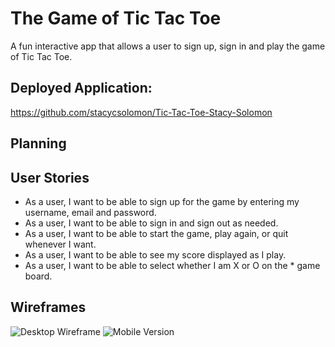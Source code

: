 # The Game of Tic Tac Toe 

A fun interactive app that allows a user to sign up, sign in and play the game of Tic Tac Toe. 

## Deployed Application:
https://github.com/stacycsolomon/Tic-Tac-Toe-Stacy-Solomon

## Planning 

## User Stories

* As a user, I want to be able to sign up for the game by entering my username, email and password.
* As a user, I want to be able to sign in and sign out as needed.
* As a user, I want to be able to start the game, play again, or quit whenever I want.
* As a user, I want to be able to see my score displayed as I play.
* As a user, I want to be able to select whether I am X or O on the * game board.

## Wireframes

![Desktop Wireframe](https://imgur.com/a/cMvEtId)
![Mobile Version](https://imgur.com/a/DxYReJz)
